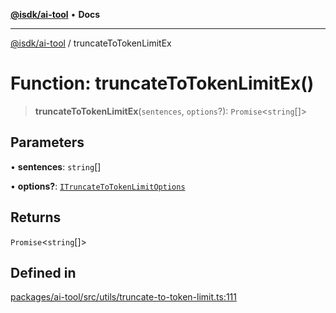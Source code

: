 [**@isdk/ai-tool**](../README.md) • **Docs**

***

[@isdk/ai-tool](../globals.md) / truncateToTokenLimitEx

# Function: truncateToTokenLimitEx()

> **truncateToTokenLimitEx**(`sentences`, `options`?): `Promise`\<`string`[]\>

## Parameters

• **sentences**: `string`[]

• **options?**: [`ITruncateToTokenLimitOptions`](../interfaces/ITruncateToTokenLimitOptions.md)

## Returns

`Promise`\<`string`[]\>

## Defined in

[packages/ai-tool/src/utils/truncate-to-token-limit.ts:111](https://github.com/isdk/ai-tool.js/blob/b0813174e9b350ae47231f8e5f885150313123b0/src/utils/truncate-to-token-limit.ts#L111)
